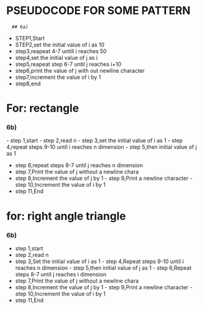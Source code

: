  # PSEUDOCODE FOR SOME PATTERN
      ## 6a)
- STEP1,Start
- STEP2,set the initial value of i as 10
- step3,reapeat 4-7 untill i reaches 50
- step4,set the initial value of j as i
- step5,reapeat step 6-7 until j reaches i+10
- step6,print the value of j with out newline character
- step7,increment the value of i by 1
- step8,end
   
# For: rectangle
   ### 6b)
﻿﻿﻿-  step 1,start
﻿﻿﻿-  step 2,read n
﻿﻿﻿-  step 3,set the initial value of i as 1
﻿﻿﻿-  step 4,repeat steps 9-10 until i reaches n dimension
﻿﻿﻿-  step 5,then initial value of j as 1
-  step 6,repeat steps 8-7 until j reaches n dimension
-  step 7,﻿﻿﻿Print the value of j without a newline chara
-  step 8,﻿﻿﻿Increment the value of j by 1
﻿﻿﻿-  step 9,Print a newline character
﻿﻿﻿﻿-  step 10,Increment the value of i by 1
-  step 11,﻿﻿﻿﻿End
 
# for: right angle triangle
  ### 6b)
-  step 1,start 
-  step 2,read n
-  step 3,Set the initial value of i as 1
﻿﻿﻿-  step 4,Repeat steps 9-10 until i reaches n dimension
﻿﻿﻿-  step 5,then initial value of j as 1
﻿﻿﻿-  step 6,Repeat steps 8-7 until j reaches i dimension
-  step 7,﻿﻿﻿Print the value of j without a newline chara
-  step 8,﻿﻿﻿Increment the value of j by 1
﻿﻿﻿-  step 9,Print a newline character
﻿﻿﻿﻿-  step 10,Increment the value of i by 1
-  step 11,﻿﻿﻿﻿End

